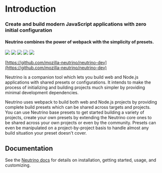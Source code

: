 # Introduction

### Create and build modern JavaScript applications with zero initial configuration

#### Neutrino combines the power of webpack with the simplicity of presets.

![](https://img.shields.io/npm/v/neutrino.svg) ![](https://img.shields.io/npm/dt/neutrino.svg) ![](https://travis-ci.org/mozilla-neutrino/neutrino-dev.svg?branch=master) ![](https://api.codacy.com/project/badge/Grade/8717707007704c929de39ec20b7b0542) ![](https://codecov.io/gh/mozilla-neutrino/neutrino-dev/branch/master/graph/badge.svg)

[https://github.com/mozilla-neutrino/neutrino-dev](https://github.com/mozilla-neutrino/neutrino-dev)

Neutrino is a companion tool which lets you build web and Node.js applications with shared presets or configurations. It intends to make the process of initializing and building projects much simpler by providing minimal development dependencies.

Neutrino uses webpack to build both web and Node.js projects by providing complete build presets which can be shared across targets and projects. You can use Neutrino base presets to get started building a variety of projects, create your own presets by extending the Neutrino core ones to be shared across your own projects or even by the community. Presets can even be manipulated on a project-by-project basis to handle almost any build situation your preset doesn't cover.

## Documentation

See the [Neutrino docs](https://neutrino.js.org/) for details on installation, getting started, usage, and customizing.

